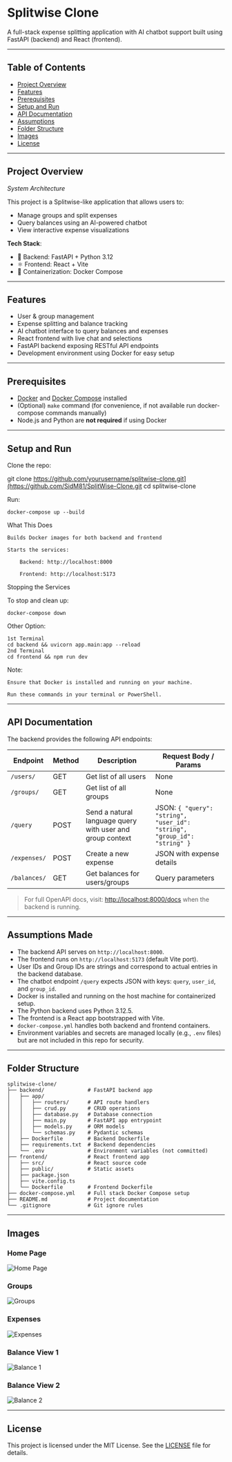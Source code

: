 # Splitwise Clone

A full-stack expense splitting application with AI chatbot support built using FastAPI (backend) and React (frontend).

---

## Table of Contents

- [Project Overview](#project-overview)  
- [Features](#features)  
- [Prerequisites](#prerequisites)  
- [Setup and Run](#setup-and-run)  
- [API Documentation](#api-documentation)  
- [Assumptions](#assumptions-made)  
- [Folder Structure](#folder-structure)
- [Images](#images)
- [License](#license)  

---

## Project Overview

*System Architecture*

This project is a Splitwise-like application that allows users to:
- Manage groups and split expenses
- Query balances using an AI-powered chatbot
- View interactive expense visualizations

**Tech Stack**:
- 🐍 Backend: FastAPI + Python 3.12
- ⚛️ Frontend: React + Vite
- 🐳 Containerization: Docker Compose

---

## Features

- User & group management  
- Expense splitting and balance tracking  
- AI chatbot interface to query balances and expenses  
- React frontend with live chat and selections  
- FastAPI backend exposing RESTful API endpoints  
- Development environment using Docker for easy setup  

---

## Prerequisites

- [Docker](https://docs.docker.com/get-docker/) and [Docker Compose](https://docs.docker.com/compose/install/) installed  
- (Optional) `make` command (for convenience, if not available run docker-compose commands manually)  
- Node.js and Python are **not required** if using Docker  

---

## Setup and Run

Clone the repo:

git clone https://github.com/yourusername/splitwise-clone.git](https://github.com/SidM81/SplitWise-Clone.git
cd splitwise-clone

Run:

```
docker-compose up --build
```

What This Does

    Builds Docker images for both backend and frontend

    Starts the services:

        Backend: http://localhost:8000

        Frontend: http://localhost:5173

Stopping the Services

To stop and clean up:

```
docker-compose down
```
Other Option:
```
1st Terminal
cd backend && uvicorn app.main:app --reload
2nd Terminal
cd frontend && npm run dev
```

Note:

    Ensure that Docker is installed and running on your machine.

    Run these commands in your terminal or PowerShell.

---

## API Documentation

The backend provides the following API endpoints:

| Endpoint         | Method | Description                                      | Request Body / Params                          |
|------------------|--------|------------------------------------------------|-----------------------------------------------|
| `/users/`        | GET    | Get list of all users                           | None                                          |
| `/groups/`       | GET    | Get list of all groups                          | None                                          |
| `/query`         | POST   | Send a natural language query with user and group context | JSON: `{ "query": "string", "user_id": "string", "group_id": "string" }` |
| `/expenses/`      | POST   |  Create a new expense           | JSON with expense details                      |
| `/balances/`     | GET    |  Get balances for users/groups | Query parameters                              |

> For full OpenAPI docs, visit: [http://localhost:8000/docs](http://localhost:8000/docs) when the backend is running.

---

## Assumptions Made

- The backend API serves on `http://localhost:8000`.
- The frontend runs on `http://localhost:5173` (default Vite port).
- User IDs and Group IDs are strings and correspond to actual entries in the backend database.
- The chatbot endpoint `/query` expects JSON with keys: `query`, `user_id`, and `group_id`.
- Docker is installed and running on the host machine for containerized setup.
- The Python backend uses Python 3.12.5.
- The frontend is a React app bootstrapped with Vite.
- `docker-compose.yml` handles both backend and frontend containers.
- Environment variables and secrets are managed locally (e.g., `.env` files) but are not included in this repo for security.

---

## Folder Structure

    splitwise-clone/
    ├── backend/              # FastAPI backend app
    │   ├── app/
    │   │   ├── routers/      # API route handlers
    │   │   ├── crud.py       # CRUD operations
    │   │   ├── database.py   # Database connection
    │   │   ├── main.py       # FastAPI app entrypoint
    │   │   ├── models.py     # ORM models
    │   │   └── schemas.py    # Pydantic schemas
    │   ├── Dockerfile        # Backend Dockerfile
    │   ├── requirements.txt  # Backend dependencies
    │   └── .env              # Environment variables (not committed)
    ├── frontend/             # React frontend app
    │   ├── src/              # React source code
    │   ├── public/           # Static assets
    │   ├── package.json
    │   ├── vite.config.ts
    │   └── Dockerfile        # Frontend Dockerfile
    ├── docker-compose.yml    # Full stack Docker Compose setup
    ├── README.md             # Project documentation
    └── .gitignore            # Git ignore rules

---

## Images

### Home Page  
![Home Page](./docs/images/HomePage.png)

### Groups  
![Groups](./docs/images/Groups.png)

### Expenses  
![Expenses](./docs/images/Expenses.png)

### Balance View 1  
![Balance 1](./docs/images/Balance_1.png)

### Balance View 2  
![Balance 2](./docs/images/Balance_2.png)

---

## License

This project is licensed under the MIT License. See the [LICENSE](LICENSE) file for details.
